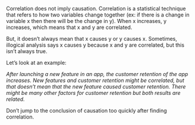 Correlation does not imply causation. Correlation is a statistical technique that refers to how two variables change together (ex: if there is a change in variable x then there will be the change in y). When x increases, y increases, which means that x and y are correlated.

But, it doesn’t always mean that x causes y or y causes x. Sometimes, illogical analysis says x causes y because x and y are correlated, but this isn’t always true.

Let’s look at an example:

_After launching a new feature in an app, the customer retention of the app increases. New features and customer retention might be correlated, but that doesn’t mean that the new feature caused customer retention. There might be many other factors for customer retention but both results are related._

Don’t jump to the conclusion of causation too quickly after finding correlation.